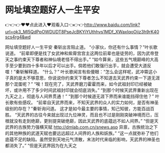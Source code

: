 # 网址填空题好人一生平安

👉👉👉♥♥点此进入♥观看入口👈👉👉http://www.baidu.com/link?url=ok3_Ml5QdPpOWDUDT8PseJcBKYiYUthhvs1MDf_XWaxIqoOiiz3h9rK40scs4rg4&wd

网址填空题好人一生平安
秦斩出言阻止道。
    “小家伙，你还有什么事情？”叶长歌说道。
    “前辈即便是找了女武神和紫霄宫宫主这两位前辈也是徒劳的，因为武帝登天之事约束天下尊者和神仙境老怪不得出手。”
    “如今算来，这些五气境巅峰的大高手至少要到四十多年以后才可以出手。倘若他们敢强行出手，就会遭受大道反噬！”秦斩解释道。
    “什么？”
    叶长歌闻言有些傻眼：“怎么会这样呢，武冲霄这小子真的是太不够意思，你说说你约束天下尊者怎么不知道去天武界约束一下道无涯那个混蛋呢？”
    “唉！现在完了，天武界磨刀霍霍而来，如今武祖封印已经被破坏，或许用不了多少时间武祖封印就会彻底消失。”
    “到那个时候天武界重新出现在九天之上，彻底与人间界贯通！”
    “到那个时候道无涯下界而来谁能挡得住他？”
    叶长歌有些感叹。
    “前辈自天武界而来，不知天武界的众人的实力如何，是否有神圣级别的存在？”秦斩询问道。
    这才是如今最主要的事情，知己知彼，方能百战百胜。
    “天武界的古往今来就出现过九位神灵，而且也不过是刚刚突破神境而已，压根就没有走到绝巅，更别提突破绝巅，因此天武界的底蕴远不如人间界。”
    “但是天武界的古族势力强横天赋
    http://dmlab.com.cn/snews.asp
    异禀，古族统治之下的其他种族的武道天赋也要远远超过人间界的人族和妖族。”
    “这一点就弥补了他们底蕴不足的缺陷。虽然受到天地元气溃散，末法时代来临的影响，天武界的神圣也都消失了。”
    “但是天武界因为在九天之
